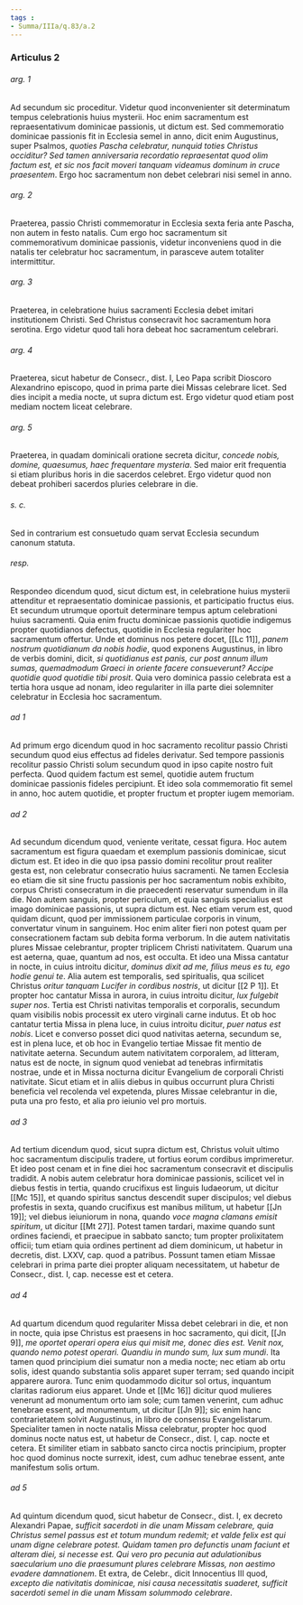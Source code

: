 ```yaml
---
tags : 
- Summa/IIIa/q.83/a.2
---
```


### Articulus 2

###### arg. 1
Ad secundum sic proceditur. Videtur quod inconvenienter sit determinatum tempus celebrationis huius mysterii. Hoc enim sacramentum est repraesentativum dominicae passionis, ut dictum est. Sed commemoratio dominicae passionis fit in Ecclesia semel in anno, dicit enim Augustinus, super Psalmos, *quoties Pascha celebratur, nunquid toties Christus occiditur? Sed tamen anniversaria recordatio repraesentat quod olim factum est, et sic nos facit moveri tanquam videamus dominum in cruce praesentem*. Ergo hoc sacramentum non debet celebrari nisi semel in anno.

###### arg. 2
Praeterea, passio Christi commemoratur in Ecclesia sexta feria ante Pascha, non autem in festo natalis. Cum ergo hoc sacramentum sit commemorativum dominicae passionis, videtur inconveniens quod in die natalis ter celebratur hoc sacramentum, in parasceve autem totaliter intermittitur.

###### arg. 3
Praeterea, in celebratione huius sacramenti Ecclesia debet imitari institutionem Christi. Sed Christus consecravit hoc sacramentum hora serotina. Ergo videtur quod tali hora debeat hoc sacramentum celebrari.

###### arg. 4
Praeterea, sicut habetur de Consecr., dist. I, Leo Papa scribit Dioscoro Alexandrino episcopo, quod in prima parte diei Missas celebrare licet. Sed dies incipit a media nocte, ut supra dictum est. Ergo videtur quod etiam post mediam noctem liceat celebrare.

###### arg. 5
Praeterea, in quadam dominicali oratione secreta dicitur, *concede nobis, domine, quaesumus, haec frequentare mysteria*. Sed maior erit frequentia si etiam pluribus horis in die sacerdos celebret. Ergo videtur quod non debeat prohiberi sacerdos pluries celebrare in die.

###### s. c.
Sed in contrarium est consuetudo quam servat Ecclesia secundum canonum statuta.

###### resp.
Respondeo dicendum quod, sicut dictum est, in celebratione huius mysterii attenditur et repraesentatio dominicae passionis, et participatio fructus eius. Et secundum utrumque oportuit determinare tempus aptum celebrationi huius sacramenti. Quia enim fructu dominicae passionis quotidie indigemus propter quotidianos defectus, quotidie in Ecclesia regulariter hoc sacramentum offertur. Unde et dominus nos petere docet, [[Lc 11]], *panem nostrum quotidianum da nobis hodie*, quod exponens Augustinus, in libro de verbis domini, dicit, *si quotidianus est panis, cur post annum illum sumas, quemadmodum Graeci in oriente facere consueverunt? Accipe quotidie quod quotidie tibi prosit*. Quia vero dominica passio celebrata est a tertia hora usque ad nonam, ideo regulariter in illa parte diei solemniter celebratur in Ecclesia hoc sacramentum.

###### ad 1
Ad primum ergo dicendum quod in hoc sacramento recolitur passio Christi secundum quod eius effectus ad fideles derivatur. Sed tempore passionis recolitur passio Christi solum secundum quod in ipso capite nostro fuit perfecta. Quod quidem factum est semel, quotidie autem fructum dominicae passionis fideles percipiunt. Et ideo sola commemoratio fit semel in anno, hoc autem quotidie, et propter fructum et propter iugem memoriam.

###### ad 2
Ad secundum dicendum quod, veniente veritate, cessat figura. Hoc autem sacramentum est figura quaedam et exemplum passionis dominicae, sicut dictum est. Et ideo in die quo ipsa passio domini recolitur prout realiter gesta est, non celebratur consecratio huius sacramenti. Ne tamen Ecclesia eo etiam die sit sine fructu passionis per hoc sacramentum nobis exhibito, corpus Christi consecratum in die praecedenti reservatur sumendum in illa die. Non autem sanguis, propter periculum, et quia sanguis specialius est imago dominicae passionis, ut supra dictum est. Nec etiam verum est, quod quidam dicunt, quod per immissionem particulae corporis in vinum, convertatur vinum in sanguinem. Hoc enim aliter fieri non potest quam per consecrationem factam sub debita forma verborum. In die autem nativitatis plures Missae celebrantur, propter triplicem Christi nativitatem. Quarum una est aeterna, quae, quantum ad nos, est occulta. Et ideo una Missa cantatur in nocte, in cuius introitu dicitur, *dominus dixit ad me, filius meus es tu, ego hodie genui te*. Alia autem est temporalis, sed spiritualis, qua scilicet Christus *oritur tanquam Lucifer in cordibus nostris*, ut dicitur [[2 P 1]]. Et propter hoc cantatur Missa in aurora, in cuius introitu dicitur, *lux fulgebit super nos*. Tertia est Christi nativitas temporalis et corporalis, secundum quam visibilis nobis processit ex utero virginali carne indutus. Et ob hoc cantatur tertia Missa in plena luce, in cuius introitu dicitur, *puer natus est nobis*. Licet e converso posset dici quod nativitas aeterna, secundum se, est in plena luce, et ob hoc in Evangelio tertiae Missae fit mentio de nativitate aeterna. Secundum autem nativitatem corporalem, ad litteram, natus est de nocte, in signum quod veniebat ad tenebras infirmitatis nostrae, unde et in Missa nocturna dicitur Evangelium de corporali Christi nativitate. Sicut etiam et in aliis diebus in quibus occurrunt plura Christi beneficia vel recolenda vel expetenda, plures Missae celebrantur in die, puta una pro festo, et alia pro ieiunio vel pro mortuis.

###### ad 3
Ad tertium dicendum quod, sicut supra dictum est, Christus voluit ultimo hoc sacramentum discipulis tradere, ut fortius eorum cordibus imprimeretur. Et ideo post cenam et in fine diei hoc sacramentum consecravit et discipulis tradidit. A nobis autem celebratur hora dominicae passionis, scilicet vel in diebus festis in tertia, quando crucifixus est linguis Iudaeorum, ut dicitur [[Mc 15]], et quando spiritus sanctus descendit super discipulos; vel diebus profestis in sexta, quando crucifixus est manibus militum, ut habetur [[Jn 19]]; vel diebus ieiuniorum in nona, quando *voce magna clamans emisit spiritum*, ut dicitur [[Mt 27]]. Potest tamen tardari, maxime quando sunt ordines faciendi, et praecipue in sabbato sancto; tum propter prolixitatem officii; tum etiam quia ordines pertinent ad diem dominicum, ut habetur in decretis, dist. LXXV, cap. quod a patribus. Possunt tamen etiam Missae celebrari in prima parte diei propter aliquam necessitatem, ut habetur de Consecr., dist. I, cap. necesse est et cetera.

###### ad 4
Ad quartum dicendum quod regulariter Missa debet celebrari in die, et non in nocte, quia ipse Christus est praesens in hoc sacramento, qui dicit, [[Jn 9]], *me oportet operari opera eius qui misit me, donec dies est. Venit nox, quando nemo potest operari. Quandiu in mundo sum, lux sum mundi*. Ita tamen quod principium diei sumatur non a media nocte; nec etiam ab ortu solis, idest quando substantia solis apparet super terram; sed quando incipit apparere aurora. Tunc enim quodammodo dicitur sol ortus, inquantum claritas radiorum eius apparet. Unde et [[Mc 16]] dicitur quod mulieres venerunt ad monumentum orto iam sole; cum tamen venerint, cum adhuc tenebrae essent, ad monumentum, ut dicitur [[Jn 9]]; sic enim hanc contrarietatem solvit Augustinus, in libro de consensu Evangelistarum. Specialiter tamen in nocte natalis Missa celebratur, propter hoc quod dominus nocte natus est, ut habetur de Consecr., dist. I, cap. nocte et cetera. Et similiter etiam in sabbato sancto circa noctis principium, propter hoc quod dominus nocte surrexit, idest, cum adhuc tenebrae essent, ante manifestum solis ortum.

###### ad 5
Ad quintum dicendum quod, sicut habetur de Consecr., dist. I, ex decreto Alexandri Papae, *sufficit sacerdoti in die unam Missam celebrare, quia Christus semel passus est et totum mundum redemit; et valde felix est qui unam digne celebrare potest. Quidam tamen pro defunctis unam faciunt et alteram diei, si necesse est. Qui vero pro pecunia aut adulationibus saecularium uno die praesumunt plures celebrare Missas, non aestimo evadere damnationem*. Et extra, de Celebr., dicit Innocentius III quod, *excepto die nativitatis dominicae, nisi causa necessitatis suaderet, sufficit sacerdoti semel in die unam Missam solummodo celebrare*.

